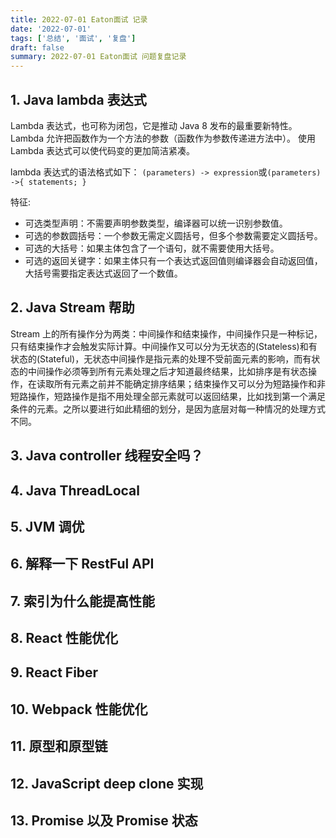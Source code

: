 ```yaml
---
title: 2022-07-01 Eaton面试 记录
date: '2022-07-01'
tags: ['总结', '面试', '复盘']
draft: false
summary: 2022-07-01 Eaton面试 问题复盘记录
---
```


## 1. Java lambda 表达式

Lambda 表达式，也可称为闭包，它是推动 Java 8 发布的最重要新特性。
Lambda 允许把函数作为一个方法的参数（函数作为参数传递进方法中）。
使用 Lambda 表达式可以使代码变的更加简洁紧凑。

lambda 表达式的语法格式如下：
`(parameters) -> expression`或`(parameters) ->{ statements; }`

特征:

- 可选类型声明：不需要声明参数类型，编译器可以统一识别参数值。
- 可选的参数圆括号：一个参数无需定义圆括号，但多个参数需要定义圆括号。
- 可选的大括号：如果主体包含了一个语句，就不需要使用大括号。
- 可选的返回关键字：如果主体只有一个表达式返回值则编译器会自动返回值，大括号需要指定表达式返回了一个数值。

## 2. Java Stream 帮助

Stream 上的所有操作分为两类：中间操作和结束操作，中间操作只是一种标记，只有结束操作才会触发实际计算。中间操作又可以分为无状态的(Stateless)和有状态的(Stateful)，无状态中间操作是指元素的处理不受前面元素的影响，而有状态的中间操作必须等到所有元素处理之后才知道最终结果，比如排序是有状态操作，在读取所有元素之前并不能确定排序结果；结束操作又可以分为短路操作和非短路操作，短路操作是指不用处理全部元素就可以返回结果，比如找到第一个满足条件的元素。之所以要进行如此精细的划分，是因为底层对每一种情况的处理方式不同。

## 3. Java controller 线程安全吗？

## 4. Java ThreadLocal

## 5. JVM 调优

## 6. 解释一下 RestFul API

## 7. 索引为什么能提高性能

## 8. React 性能优化

## 9. React Fiber

## 10. Webpack 性能优化

## 11. 原型和原型链

## 12. JavaScript deep clone 实现

## 13. Promise 以及 Promise 状态
